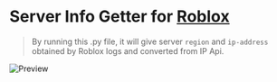 # Server Info Getter for [Roblox](https://roblox.com/)
> By running this .py file, it will give server `region` and `ip-address` obtained by Roblox logs and converted from IP Api.

![Preview](https://github.com/mengdeveloper/rbx-server-info/assets/53615275/eedb897d-bfa8-4d5f-bdb4-d392f86e1c00)
